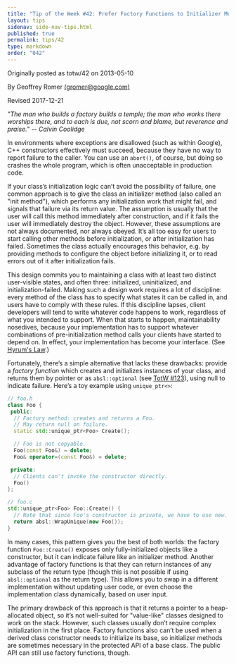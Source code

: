 ```yaml
---
title: "Tip of the Week #42: Prefer Factory Functions to Initializer Methods"
layout: tips
sidenav: side-nav-tips.html
published: true
permalink: tips/42
type: markdown
order: "042"
---
```


Originally posted as totw/42 on 2013-05-10

By Geoffrey Romer [(gromer@google.com)](mailto:gromer@google.com)

Revised 2017-12-21

*"The man who builds a factory builds a temple; the man who works there worships
there, and to each is due, not scorn and blame, but reverence and praise." --
Calvin Coolidge*

In environments where exceptions are disallowed (such as within Google), C++
constructors effectively must succeed, because they have no way to report
failure to the caller. You can use an `abort()`, of course, but doing so
crashes the whole program, which is often unacceptable in production code.

If your class’s initialization logic can’t avoid the possibility of failure, one
common approach is to give the class an initializer method (also called an "init
method"), which performs any initialization work that might fail, and signals
that failure via its return value. The assumption is usually that the user will
call this method immediately after construction, and if it fails the user will
immediately destroy the object. However, these assumptions are not always
documented, nor always obeyed. It’s all too easy for users to start calling
other methods before initialization, or after initialization has failed.
Sometimes the class actually encourages this behavior, e.g. by providing methods
to configure the object before initializing it, or to read errors out of it
after initialization fails.

This design commits you to maintaining a class with at least two distinct
user-visible states, and often three: initialized, uninitialized, and
initialization-failed. Making such a design work requires a lot of discipline:
every method of the class has to specify what states it can be called in, and
users have to comply with these rules. If this discipline lapses, client
developers will tend to write whatever code happens to work, regardless of
what you intended to support. When that starts to happen, maintainability
nosedives, because your implementation has to support whatever combinations of
pre-initialization method calls your clients have started to depend on. In
effect, your implementation has become your interface. (See
[Hyrum's Law](https://hyrumslaw.com).)

Fortunately, there’s a simple alternative that lacks these drawbacks: provide a
*factory function* which creates and initializes instances of your class, and
returns them by pointer or as `absl::optional` (see [TotW #123](123)),
using null to indicate failure. Here’s a toy example using `unique_ptr<>`:

```c++
// foo.h
class Foo {
 public:
  // Factory method: creates and returns a Foo.
  // May return null on failure.
  static std::unique_ptr<Foo> Create();

  // Foo is not copyable.
  Foo(const Foo&) = delete;
  Foo& operator=(const Foo&) = delete;

 private:
  // Clients can't invoke the constructor directly.
  Foo()
};

// foo.c
std::unique_ptr<Foo> Foo::Create() {
  // Note that since Foo's constructor is private, we have to use new.
  return absl::WrapUnique(new Foo());
}
```

In many cases, this pattern gives you the best of both worlds: the factory
function `Foo::Create()` exposes only fully-initialized objects like a
constructor, but it can indicate failure like an initializer method. Another
advantage of factory functions is that they can return instances of any subclass
of the return type (though this is not possible if using `absl::optional` as
the return type). This allows you to swap in a different implementation
without updating user code, or even choose the implementation class dynamically,
based on user input.

The primary drawback of this approach is that it returns a pointer to a
heap-allocated object, so it’s not well-suited for "value-like" classes designed
to work on the stack. However, such classes usually don’t require complex
initialization in the first place. Factory functions also can’t be used when a
derived class constructor needs to initialize its base, so initializer methods
are sometimes necessary in the protected API of a base class. The public API can
still use factory functions, though.
